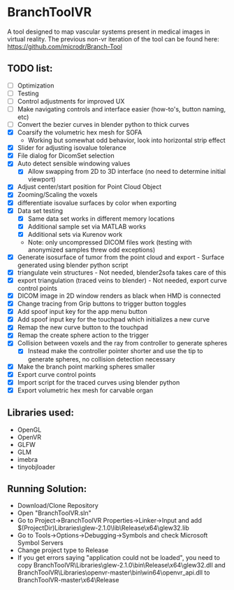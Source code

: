 # BranchToolVR

A tool designed to map vascular systems present in medical images in virtual reality. The previous non-vr iteration of the tool can be found here: https://github.com/microdr/Branch-Tool

## TODO list:
- [ ] Optimization
- [ ] Testing
- [ ] Control adjustments for improved UX
- [ ] Make navigating controls and interface easier (how-to's, button naming, etc)
- [ ] Convert the bezier curves in blender python to thick curves
- [x] Coarsify the volumetric hex mesh for SOFA
	- Working but somewhat odd behavior, look into horizontal strip effect
- [x] Slider for adjusting isovalue tolerance
- [x] File dialog for DicomSet selection
- [x] Auto detect sensible windowing values
	- [x] Allow swapping from 2D to 3D interface (no need to determine initial viewport)
- [x] Adjust center/start position for Point Cloud Object
- [x] Zooming/Scaling the voxels
- [x] differentiate isovalue surfaces by color when exporting
- [x] Data set testing
	- [x] Same data set works in different memory locations
	- [x] Additional sample set via MATLAB works
	- [x] Additional sets via Kurenov work
	- Note: only uncompressed DICOM files work (testing with anonymized samples threw odd exceptions)
- [x] Generate isosurface of tumor from the point cloud and export - Surface generated using blender python script
- [x] triangulate vein structures - Not needed, blender2sofa takes care of this
- [x] export triangulation (traced veins to blender) - Not needed, export curve control points
- [x] DICOM image in 2D window renders as black when HMD is connected
- [x] Change tracing from Grip buttons to trigger button toggles
- [x] Add spoof input key for the app menu button
- [x] Add spoof input key for the touchpad which initializes a new curve
- [x] Remap the new curve button to the touchpad
- [x] Remap the create sphere action to the trigger
- [x] Collision between voxels and the ray from controller to generate spheres
	- [x] Instead make the controller pointer shorter and use the tip to generate spheres, no collision detection necessary
- [x] Make the branch point marking spheres smaller
- [x] Export curve control points
- [x] Import script for the traced curves using blender python
- [x] Export volumetric hex mesh for carvable organ

## Libraries used:
* OpenGL
* OpenVR
* GLFW
* GLM
* imebra
* tinyobjloader

## Running Solution:
- Download/Clone Repository
- Open "BranchToolVR.sln"
- Go to Project->BranchToolVR Properties->Linker->Input and add $(ProjectDir)Libraries\glew-2.1.0\lib\Release\x64\glew32.lib
- Go to Tools->Options->Debugging->Symbols and check Microsoft Symbol Servers
- Change project type to Release
- If you get errors saying "application could not be loaded", you need to copy BranchToolVR\Libraries\glew-2.1.0\bin\Release\x64\glew32.dll and BranchToolVR\Libraries\openvr-master\bin\win64\openvr_api.dll to BranchToolVR-master\x64\Release
